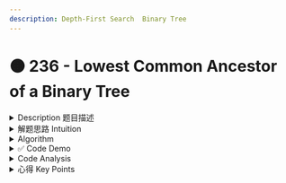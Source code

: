 ```yaml
---
description: Depth-First Search  Binary Tree
---
```


# 🟠 236 - Lowest Common Ancestor of a Binary Tree

<details>

<summary>Description 题目描述 </summary>

Given a binary tree, <mark style="color:yellow;">**find the lowest common ancestor**</mark> (LCA) of two given nodes in the tree. According to the [definition of LCA on Wikipedia](https://en.wikipedia.org/wiki/Lowest\_common\_ancestor): “The lowest common ancestor is defined between two nodes `p` and `q` as the lowest node in `T` that has both `p` and `q` as descendants (where we <mark style="color:yellow;">**allow a node to be a descendant of itself**</mark>).”

![](<../../.gitbook/assets/image (1).png>)

<pre class="language-java"><code class="lang-java"><strong>Input: root = [3,5,1,6,2,0,8,null,null,7,4], p = 5, q = 1
</strong><strong>Output: 3
</strong><strong>LCA of nodes 5 and 1 is 3.
</strong></code></pre>

![](../../.gitbook/assets/image.png)

<pre class="language-java"><code class="lang-java"><strong>Input: root = [3,5,1,6,2,0,8,null,null,7,4], p = 5, q = 4
</strong><strong>Output: 5
</strong><strong>LCA of nodes 5 and 4 is 5, 
</strong><strong>since a node can be a descendant of itself according to the LCA definition.
</strong></code></pre>

**Constraints:**

* The number of nodes in the tree is in the range <mark style="color:red;">**`[2, 105`**</mark>`]`.
* <mark style="color:red;">**-109 <=**</mark> Node.val <= 109
* All Node.val are <mark style="color:red;">**unique**</mark>.
* `p != q`
* `p` and `q` will <mark style="color:red;">**exist in the tree.   => 和2的区别**</mark>

</details>

<details>

<summary>解题思路 Intuition </summary>

透过问题看本质，这道题其实就是在看如何在二叉树中找到两个节点的最低公共祖先。这个问题的核心是理解什么是最低公共祖先，以及如何在树结构中进行有效的搜索。

1. **理解最低公共祖先（LCA）**：最低公共祖先表示在树中，两个节点 `p` 和 `q` 共享的祖先节点，且该祖先节点是最接近 `p` 和 `q` 的。也就是说，如果我们从 `p` 和 `q` 向上追溯，LCA 是第一个同时被 `p` 和 `q` 访问到的节点。
2. **二叉树的搜索**：由于我们处理的是树结构，因此递归是一种自然的解决方案。我们需要从根节点开始，然后递归地在左右子树中搜索 `p` 和 `q`。递归的基础情况是找到 `p`、`q` 或达到叶子节点。
3. **返回结果的处理**：递归搜索的结果可以告诉我们 `p` 和 `q` 在不在当前子树中，以及他们的 LCA 是什么。因此，我们需要根据左右子树的搜索结果来确定当前节点的返回值，这一点在代码中以 `if-else` 语句实现。

**注意题目constraint:**&#x20;

1. p和q肯定存在于tree
2. 每个node.val是unique的

</details>

<details>

<summary>Algorithm </summary>

这是一个递归算法，用于在二叉树中找到两个给定节点的最低公共祖先（LCA）。

1. 我们首先检查root节点。如果root是 `null`（也就是说，我们已经到达了树的底部而没有找到 `p` 或 `q`），我们返回 `null`。
2. 如果root等于 `p` 或 `q`，则根据题目，root 必定是 `p` 或 `q` 的最低公共祖先，因为 `p` 和 `q` 一定在树中，所以我们返回根节点。
3.  如果root不是 `p` 或 `q`，我们则在左右子树中寻找 `p` 和 `q`。我们对左子树和右子树进行递归调用，以找到 `p` 和 `q`。

    a.    如果 `p` 和 `q` 分别在左子树和右子树中，那么根节点就是他们的最低公共祖先，因此我们返回根节点。

    b.    如果 `p` 和 `q` 都在左子树中，那么在左子树中首次发现 `p` 或 `q` 的节点就是他们的最低公共祖先，所以我们返回 `left`。

    c.    同理，如果 `p` 和 `q` 都在右子树中，我们返回 `right`。
4. 如果在左右子树中都没有发现 `p` 或 `q`，我们返回 `null`。

</details>

<details>

<summary>✅ Code Demo </summary>

![](../../.gitbook/assets/image.png)

```java
class Solution {
    public TreeNode lowestCommonAncestor(TreeNode root, TreeNode p, TreeNode q) {
         // 0: ttermination conditon: 如果到达leaf node还没有找到 -  return  null
         if (root == null) {
              return null;
         }
         // 1. 如果root节点就是p/q的话 => 该节点一定是lowest common ancestor
         // 因为题目说p和q一定存在于tree中
         if (root.val == p.val || root.val == q.val) {
              return root;
         }
         // 2. 如果root的节点不是p/q的话，往左右branch找
         TreeNode left = lowestCommonAncestor(root.left, p, q);
         TreeNode right = lowestCommonAncestor(root.right, p, q);
         if (left != null && right != null) { // a: p和q分别存在于左右两个branch中
              return root; // 那么此时root根节点是他们的lowest common ancester
         } else if (left != null) { // b. p 和 q 都在当前节点的左子树中
              return left;
         } else if (right != null) { // c:  p 和 q 都在当前节点的右子树中
              return right;
         } 
         // If neither p nor q is found, then return null
         return null;
         
    }
}
```

</details>

<details>

<summary>Code Analysis</summary>

Time Complexity: O(N)

Space Complexity: O(H)

</details>

<details>

<summary>心得 Key Points</summary>



</details>
